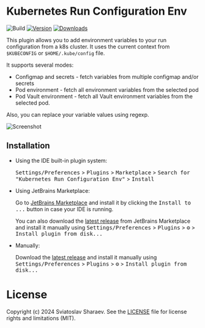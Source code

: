 # Kubernetes Run Configuration Env

![Build](https://github.com/ssharaev/intellij-k8s-env-plugin/workflows/Build/badge.svg)
[![Version](https://img.shields.io/jetbrains/plugin/v/26165.svg)](https://plugins.jetbrains.com/plugin/26165)
[![Downloads](https://img.shields.io/jetbrains/plugin/d/26165.svg)](https://plugins.jetbrains.com/plugin/26165)

This plugin allows you to add environment variables to your run configuration from a k8s cluster. It uses the current context from `$KUBECONFIG` or `$HOME/.kube/config` file.

It supports several modes:
- Configmap and secrets - fetch variables from multiple configmap and/or secrets
- Pod environment - fetch all environment variables from the selected pod
- Pod Vault environment - fetch all Vault environment variables from the selected pod.

Also, you can replace your variable values using regexp.

![Screenshot](/doc/img/screenshot.png)

## Installation

- Using the IDE built-in plugin system:
  
  <kbd>Settings/Preferences</kbd> > <kbd>Plugins</kbd> > <kbd>Marketplace</kbd> > <kbd>Search for "Kubernetes Run Configuration Env"</kbd> >
  <kbd>Install</kbd>
  
- Using JetBrains Marketplace:

  Go to [JetBrains Marketplace](https://plugins.jetbrains.com/plugin/26165) and install it by clicking the <kbd>Install to ...</kbd> button in case your IDE is running.

  You can also download the [latest release](https://plugins.jetbrains.com/plugin/26165/versions) from JetBrains Marketplace and install it manually using
  <kbd>Settings/Preferences</kbd> > <kbd>Plugins</kbd> > <kbd>⚙️</kbd> > <kbd>Install plugin from disk...</kbd>

- Manually:

  Download the [latest release](https://github.com/ssharaev/intellij-k8s-env-plugin/releases/latest) and install it manually using
  <kbd>Settings/Preferences</kbd> > <kbd>Plugins</kbd> > <kbd>⚙️</kbd> > <kbd>Install plugin from disk...</kbd>

# License

Copyright (c) 2024 Sviatoslav Sharaev. See the [LICENSE](./LICENSE) file for license rights and limitations (MIT).

